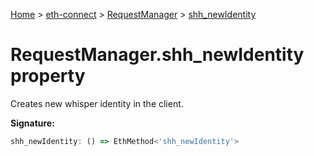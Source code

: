[Home](./index) &gt; [eth-connect](./eth-connect.md) &gt; [RequestManager](./eth-connect.requestmanager.md) &gt; [shh\_newIdentity](./eth-connect.requestmanager.shh_newidentity.md)

# RequestManager.shh\_newIdentity property

Creates new whisper identity in the client.

**Signature:**
```javascript
shh_newIdentity: () => EthMethod<'shh_newIdentity'>
```
